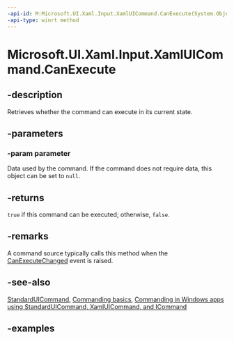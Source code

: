 ```yaml
---
-api-id: M:Microsoft.UI.Xaml.Input.XamlUICommand.CanExecute(System.Object)
-api-type: winrt method
---
```


<!-- Method syntax.
public bool XamlUICommand.CanExecute(Object parameter)
-->

# Microsoft.UI.Xaml.Input.XamlUICommand.CanExecute

## -description

Retrieves whether the command can execute in its current state.

## -parameters

### -param parameter

Data used by the command. If the command does not require data, this object can be set to `null`.

## -returns

`true` if this command can be executed; otherwise, `false`.

## -remarks

A command source typically calls this method when the [CanExecuteChanged](xamluicommand_canexecutechanged.md) event is raised.

## -see-also

[StandardUICommand](standarduicommand.md), [Commanding basics](/windows/uwp/layout/commanding-basics), [Commanding in Windows apps using StandardUICommand, XamlUICommand, and ICommand](/windows/apps/design/controls/commanding)

## -examples
